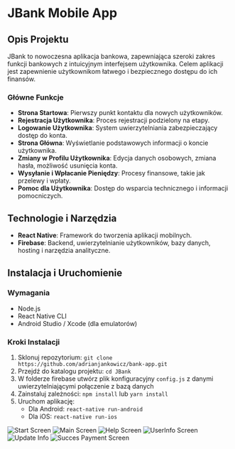 # JBank Mobile App

## Opis Projektu
JBank to nowoczesna aplikacja bankowa, zapewniająca szeroki zakres funkcji bankowych z intuicyjnym interfejsem użytkownika. Celem aplikacji jest zapewnienie użytkownikom łatwego i bezpiecznego dostępu do ich finansów.

### Główne Funkcje
- **Strona Startowa**: Pierwszy punkt kontaktu dla nowych użytkowników.
- **Rejestracja Użytkownika**: Proces rejestracji podzielony na etapy.
- **Logowanie Użytkownika**: System uwierzytelniania zabezpieczający dostęp do konta.
- **Strona Główna**: Wyświetlanie podstawowych informacji o koncie użytkownika.
- **Zmiany w Profilu Użytkownika**: Edycja danych osobowych, zmiana hasła, możliwość usunięcia konta.
- **Wysyłanie i Wpłacanie Pieniędzy**: Procesy finansowe, takie jak przelewy i wpłaty.
- **Pomoc dla Użytkownika**: Dostęp do wsparcia technicznego i informacji pomocniczych.

## Technologie i Narzędzia
- **React Native**: Framework do tworzenia aplikacji mobilnych.
- **Firebase**: Backend, uwierzytelnianie użytkowników, bazy danych, hosting i narzędzia analityczne.

## Instalacja i Uruchomienie

### Wymagania
- Node.js
- React Native CLI
- Android Studio / Xcode (dla emulatorów)

### Kroki Instalacji
1. Sklonuj repozytorium: `git clone https://github.com/adrianjankowicz/bank-app.git`
2. Przejdź do katalogu projektu: `cd JBank`
3. W folderze firebase utwórz plik konfiguracyjny `config.js` z danymi uwierzytelniającymi połączenie z bazą danych
4. Zainstaluj zależności: `npm install` lub `yarn install`
5. Uruchom aplikację:
   - Dla Android: `react-native run-android`
   - Dla iOS: `react-native run-ios`

![Start Screen](preview/IMG1.PNG)
![Main Screen](preview/IMG3.PNG)
![Help Screen](preview/IMG4.PNG)
![UserInfo Screen](preview/IMG5.PNG)
![Update Info](preview/IMG6.PNG)
![Succes Payment Screen](preview/IMG2.PNG)




